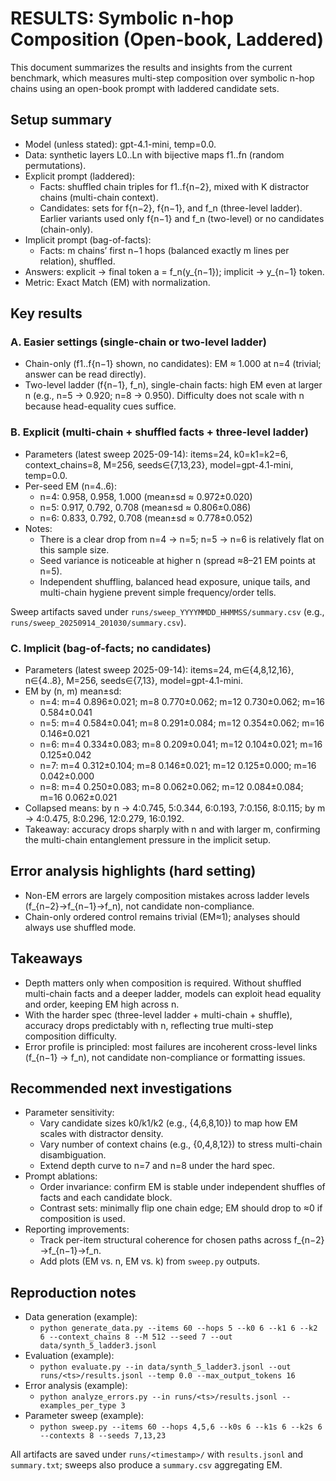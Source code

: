 # RESULTS: Symbolic n-hop Composition (Open-book, Laddered)

This document summarizes the results and insights from the current benchmark, which measures multi-step composition over symbolic n-hop chains using an open-book prompt with laddered candidate sets.

## Setup summary
- Model (unless stated): gpt-4.1-mini, temp=0.0.
- Data: synthetic layers L0..Ln with bijective maps f1..fn (random permutations).
- Explicit prompt (laddered):
  - Facts: shuffled chain triples for f1..f{n−2}, mixed with K distractor chains (multi-chain context).
  - Candidates: sets for f{n−2}, f{n−1}, and f_n (three-level ladder). Earlier variants used only f{n−1} and f_n (two-level) or no candidates (chain-only).
- Implicit prompt (bag-of-facts):
  - Facts: m chains’ first n−1 hops (balanced exactly m lines per relation), shuffled.
- Answers: explicit → final token a = f_n(y_{n−1}); implicit → y_{n−1} token.
- Metric: Exact Match (EM) with normalization.

## Key results

### A. Easier settings (single-chain or two-level ladder)
- Chain-only (f1..f{n−1} shown, no candidates): EM ≈ 1.000 at n=4 (trivial; answer can be read directly).
- Two-level ladder (f{n−1}, f_n), single-chain facts: high EM even at larger n (e.g., n=5 → 0.920; n=8 → 0.950). Difficulty does not scale with n because head-equality cues suffice.

### B. Explicit (multi-chain + shuffled facts + three-level ladder)
- Parameters (latest sweep 2025-09-14): items=24, k0=k1=k2=6, context_chains=8, M=256, seeds∈{7,13,23}, model=gpt-4.1-mini, temp=0.0.
- Per-seed EM (n=4..6):
  - n=4: 0.958, 0.958, 1.000 (mean±sd ≈ 0.972±0.020)
  - n=5: 0.917, 0.792, 0.708 (mean±sd ≈ 0.806±0.086)
  - n=6: 0.833, 0.792, 0.708 (mean±sd ≈ 0.778±0.052)
- Notes:
  - There is a clear drop from n=4 → n=5; n=5 → n=6 is relatively flat on this sample size.
  - Seed variance is noticeable at higher n (spread ≈8–21 EM points at n=5).
  - Independent shuffling, balanced head exposure, unique tails, and multi-chain hygiene prevent simple frequency/order tells.

Sweep artifacts saved under `runs/sweep_YYYYMMDD_HHMMSS/summary.csv` (e.g., `runs/sweep_20250914_201030/summary.csv`).

### C. Implicit (bag-of-facts; no candidates)
- Parameters (latest sweep 2025-09-14): items=24, m∈{4,8,12,16}, n∈{4..8}, M=256, seeds∈{7,13}, model=gpt-4.1-mini.
- EM by (n, m) mean±sd:
  - n=4: m=4 0.896±0.021; m=8 0.770±0.062; m=12 0.730±0.062; m=16 0.584±0.041
  - n=5: m=4 0.584±0.041; m=8 0.291±0.084; m=12 0.354±0.062; m=16 0.146±0.021
  - n=6: m=4 0.334±0.083; m=8 0.209±0.041; m=12 0.104±0.021; m=16 0.125±0.042
  - n=7: m=4 0.312±0.104; m=8 0.146±0.021; m=12 0.125±0.000; m=16 0.042±0.000
  - n=8: m=4 0.250±0.083; m=8 0.062±0.062; m=12 0.084±0.084; m=16 0.062±0.021
- Collapsed means: by n → 4:0.745, 5:0.344, 6:0.193, 7:0.156, 8:0.115; by m → 4:0.475, 8:0.296, 12:0.279, 16:0.192.
- Takeaway: accuracy drops sharply with n and with larger m, confirming the multi-chain entanglement pressure in the implicit setup.

## Error analysis highlights (hard setting)
- Non-EM errors are largely composition mistakes across ladder levels (f_{n−2}→f_{n−1}→f_n), not candidate non-compliance.
- Chain-only ordered control remains trivial (EM≈1); analyses should always use shuffled mode.

## Takeaways
- Depth matters only when composition is required. Without shuffled multi-chain facts and a deeper ladder, models can exploit head equality and order, keeping EM high across n.
- With the harder spec (three-level ladder + multi-chain + shuffle), accuracy drops predictably with n, reflecting true multi-step composition difficulty.
- Error profile is principled: most failures are incoherent cross-level links (f_{n−1} → f_n), not candidate non-compliance or formatting issues.

## Recommended next investigations
- Parameter sensitivity:
  - Vary candidate sizes k0/k1/k2 (e.g., {4,6,8,10}) to map how EM scales with distractor density.
  - Vary number of context chains (e.g., {0,4,8,12}) to stress multi-chain disambiguation.
  - Extend depth curve to n=7 and n=8 under the hard spec.
- Prompt ablations:
  - Order invariance: confirm EM is stable under independent shuffles of facts and each candidate block.
  - Contrast sets: minimally flip one chain edge; EM should drop to ≈0 if composition is used.
- Reporting improvements:
  - Track per-item structural coherence for chosen paths across f_{n−2}→f_{n−1}→f_n.
  - Add plots (EM vs. n, EM vs. k) from `sweep.py` outputs.

## Reproduction notes
- Data generation (example):
  - `python generate_data.py --items 60 --hops 5 --k0 6 --k1 6 --k2 6 --context_chains 8 --M 512 --seed 7 --out data/synth_5_ladder3.jsonl`
- Evaluation (example):
  - `python evaluate.py --in data/synth_5_ladder3.jsonl --out runs/<ts>/results.jsonl --temp 0.0 --max_output_tokens 16`
- Error analysis (example):
  - `python analyze_errors.py --in runs/<ts>/results.jsonl --examples_per_type 3`
- Parameter sweep (example):
  - `python sweep.py --items 60 --hops 4,5,6 --k0s 6 --k1s 6 --k2s 6 --contexts 8 --seeds 7,13,23`

All artifacts are saved under `runs/<timestamp>/` with `results.jsonl` and `summary.txt`; sweeps also produce a `summary.csv` aggregating EM.
